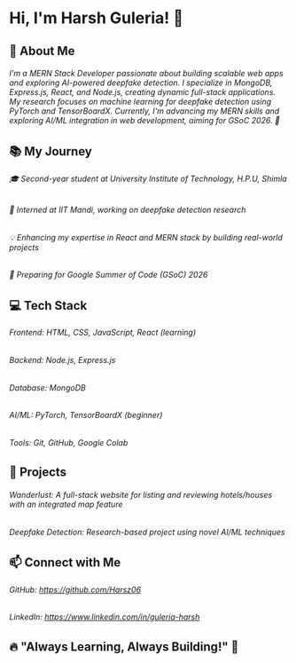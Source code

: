 # Hi, I'm Harsh Guleria! 👋

## 🚀 About Me
###### I’m a MERN Stack Developer passionate about building scalable web apps and exploring AI-powered deepfake detection. I specialize in MongoDB, Express.js, React, and Node.js, creating dynamic full-stack applications. My research focuses on machine learning for deepfake detection using PyTorch and TensorBoardX. Currently, I'm advancing my MERN skills and exploring AI/ML integration in web development, aiming for GSoC 2026. 🚀

## 📚 My Journey
###### 🎓 Second-year student at University Institute of Technology, H.P.U, Shimla
###### 🔬 Interned at IIT Mandi, working on deepfake detection research
###### 💡 Enhancing my expertise in React and MERN stack by building real-world projects
###### 🎯 Preparing for Google Summer of Code (GSoC) 2026

## 💻 Tech Stack
###### Frontend: HTML, CSS, JavaScript, React (learning)
###### Backend: Node.js, Express.js
###### Database: MongoDB
###### AI/ML: PyTorch, TensorBoardX (beginner)
###### Tools: Git, GitHub, Google Colab

## 🔨 Projects
###### Wanderlust: A full-stack website for listing and reviewing hotels/houses with an integrated map feature
###### Deepfake Detection: Research-based project using novel AI/ML techniques

## 📫 Connect with Me
###### GitHub: https://github.com/Harsz06
###### LinkedIn: https://www.linkedin.com/in/guleria-harsh

## 🔥 "Always Learning, Always Building!" 🚀
